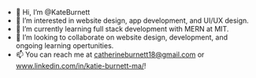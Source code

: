 - 👋 Hi, I’m @KateBurnett
- 👀 I’m interested in website design, app development, and UI/UX design.
- 🌱 I’m currently learning full stack development with MERN at MIT.
- 💞️ I’m looking to collaborate on website design, development, and ongoing learning opertunities. 
- 📫 You can reach me at catherineburnett18@gmail.com or www.linkedin.com/in/katie-burnett-ma/!

<!---
KateBurnett/KateBurnett is a ✨ special ✨ repository because its `README.md` (this file) appears on your GitHub profile.
You can click the Preview link to take a look at your changes.
--->

